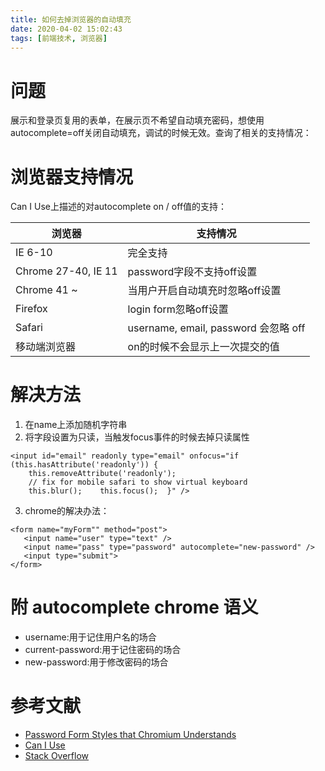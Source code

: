 ```yaml
---
title: 如何去掉浏览器的自动填充
date: 2020-04-02 15:02:43
tags: [前端技术, 浏览器]
---
```

# 问题

展示和登录页复用的表单，在展示页不希望自动填充密码，想使用autocomplete=off关闭自动填充，调试的时候无效。查询了相关的支持情况：

# 浏览器支持情况
Can I Use上描述的对autocomplete on / off值的支持：

浏览器 | 支持情况
---|---
IE 6-10 | 完全支持
Chrome 27-40, IE 11 | password字段不支持off设置
Chrome 41 ~ | 当用户开启自动填充时忽略off设置
Firefox | login form忽略off设置
Safari | username, email, password 会忽略 off
移动端浏览器 | on的时候不会显示上一次提交的值

# 解决方法
1. 在name上添加随机字符串
2. 将字段设置为只读，当触发focus事件的时候去掉只读属性

```
<input id="email" readonly type="email" onfocus="if (this.hasAttribute('readonly')) {
    this.removeAttribute('readonly');
    // fix for mobile safari to show virtual keyboard
    this.blur();    this.focus();  }" />
```

3. chrome的解决办法：
```
<form name="myForm"" method="post">
   <input name="user" type="text" />
   <input name="pass" type="password" autocomplete="new-password" />
   <input type="submit">
</form>
```
# 附 autocomplete chrome 语义

- username:用于记住用户名的场合
- current-password:用于记住密码的场合
- new-password:用于修改密码的场合

# 参考文献
- [Password Form Styles that Chromium Understands](https://www.chromium.org/developers/design-documents/form-styles-that-chromium-understands)
- [Can I Use](https://caniuse.com/#search=autocomplete)
- [Stack Overflow](https://stackoverflow.com/questions/2530/how-do-you-disable-browser-autocomplete-on-web-form-field-input-tag)
